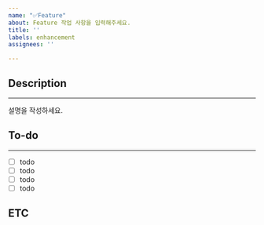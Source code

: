 ```yaml
---
name: "✅Feature"
about: Feature 작업 사항을 입력해주세요.
title: ''
labels: enhancement
assignees: ''

---
```


## Description
* * *
설명을 작성하세요.

## To-do
* * *
- [ ] todo
- [ ] todo
- [ ] todo
- [ ] todo

## ETC
